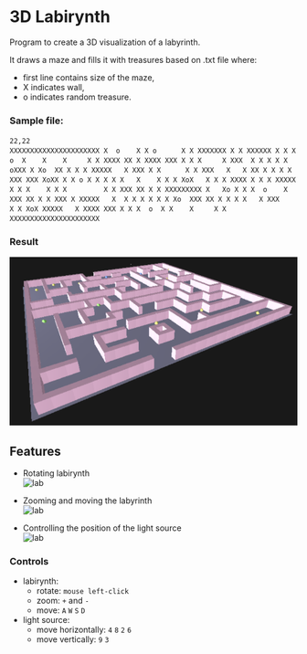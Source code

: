 # 3D Labirynth

Program to create a 3D visualization of a labyrinth.

It draws a maze and fills it with treasures based on .txt file where:
- first line contains size of the maze,
- X indicates wall,
- o indicates random treasure.

### Sample file:
`22,22`  
`XXXXXXXXXXXXXXXXXXXXXX
X  o    X X o      X X
XXXXXXX X X XXXXXX X X
X o  X    X    X     X
X XXXX XX X XXXX XXX X
X X     X XXX  X X X X
X  oXXX X Xo  XX X X X
XXXXX   X XXX X X     
  X X XXX   X   X XX X
X X X   XXX XXX XoXX X
X o X X X X X   X    X
X X XoX   X X X XXXX X
X X XXXXX X X X    X X
X         X X XXX XX X
X XXXXXXXXX X   Xo X X
X  o    X   XXX XX X X
XXX X XXXXX   X  X X X
X X X Xo  XXX XX X X X
X   X XXX      X X XoX
XXXXX   X XXXX XXX X X
X  o  X X    X     X X
XXXXXXXXXXXXXXXXXXXXXX`

### Result
 ![lab](images/lab%2022X22.png)

## Features
- Rotating labirynth  
![lab](images/rotate.gif)

- Zooming and moving the labyrinth  
![lab](images/zoom.gif)

- Controlling the position of the light source  
![lab](images/light.gif)

### Controls
- labirynth:
  - rotate: `mouse left-click`
  - zoom: `+` and `-`
  - move: `A` `W` `S` `D`
- light source:
  - move horizontally: `4` `8` `2` `6`
  - move vertically: `9` `3`


